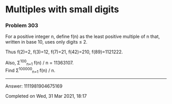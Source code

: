 # Multiples with small digits
### Problem 303

For a positive integer n, define f(n) as the least positive multiple of n that, written in base 10, uses only digits ≤ 2.

Thus f(2)=2, f(3)=12, f(7)=21, f(42)=210, f(89)=1121222.

Also, Σ<sup>100</sup><sub>n=1</sub> f(n) / n = 11363107.\
Find Σ<sup>100000</sup><sub>n=1</sub> f(n) / n.

---

Answer:  1111981904675169

Completed on Wed, 31 Mar 2021, 18:17